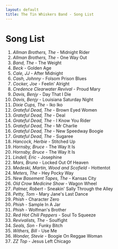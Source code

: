 ```yaml
---
layout: default
title: The Tin Whiskers Band - Song List
---
```


<div class="post">
  <h1 class="pageTitle">Song List</h1>
  <ol>
    <li><em>Allman Brothers, The</em> - Midnight Rider</li>
    <li><em>Allman Brothers, The</em> - One Way Out</li>
    <li><em>Band, The</em> - The Weight</li>
    <li><em>Beck</em> - Golden Age</li>
    <li><em>Cale, JJ</em> - After Midnight</li>
    <li><em>Cash, Johnny</em> - Folsom Prison Blues</li>
    <li><em>Cocker, Joe</em> - Feelin' Alright</li>
    <li><em>Credence Clearwater Revival</em> - Proud Mary</li>
    <li><em>Davis, Benjy</em> - Day That I Die</li>
    <li><em>Davis, Benjy</em> - Louisiana Saturday Night</li>
    <li><em>Dixie Cups, The</em> - Iko Iko</li>
    <li><em>Grateful Dead, The</em> - Brown Eyed Women</li>
    <li><em>Grateful Dead, The</em> - Deal</li>
    <li><em>Grateful Dead, The</em> - I Know You Rider</li>
    <li><em>Grateful Dead, The</em> - Mr Charlie</li>
    <li><em>Grateful Dead, The</em> - New Speedway Boogie</li>
    <li><em>Grateful Dead, The</em> - Sugaree</li>
    <li><em>Hancock, Herbie</em> - Stitched Up</li>
    <li><em>Hornsby, Bruce</em> - The Way It Is</li>
    <li><em>Hornsby, Bruce</em> - The Way It Is</li>
    <li><em>Lindell, Eric</em> - Josephine</li>
    <li><em>Mars, Bruno</em> - Locked Out Of Heaven</li>
    <li><em>Medeski, Martin, Wood and Scofield</em> - Hottentot</li>
    <li><em>Meters, The</em> - Hey Pocky Way</li>
    <li><em>New Basement Tapes, The</em> - Kansas City</li>
    <li><em>Old Crow Medicine Show</em> - Wagon Wheel</li>
    <li><em>Palmer, Robert</em> - Sneakin' Sally Through the Alley</li>
    <li><em>Petty, Tom</em> - Mary Jane's Last Dance</li>
    <li><em>Phish</em> - Character Zero</li>
    <li><em>Phish</em> - Sample In A Jar</li>
    <li><em>Phish</em> - Wolfman's Brother</li>
    <li><em>Red Hot Chili Peppers</em> - Soul To Squeeze</li>
    <li><em>Revivalists, The</em> - Soulfight</li>
    <li><em>Seals, Son</em> - Funky Bitch</li>
    <li><em>Withers, Bill</em> - Use Me</li>
    <li><em>Wonder, Stevie</em> - Boogie On Reggae Woman</li>
    <li><em>ZZ Top</em> - Jesus Left Chicago</li>
  </ol>
</div>

